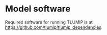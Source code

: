 # Model software

Required software for running TLUMIP is at https://github.com/tlumip/tlumip_dependencies.
